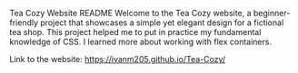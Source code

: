 Tea Cozy Website README
Welcome to the Tea Cozy website, a beginner-friendly project that showcases a simple yet elegant design for a fictional tea shop. This project helped me to put in practice my fundamental knowledge of CSS. I learned more about working with flex containers.

Link to the website: https://ivanm205.github.io/Tea-Cozy/
